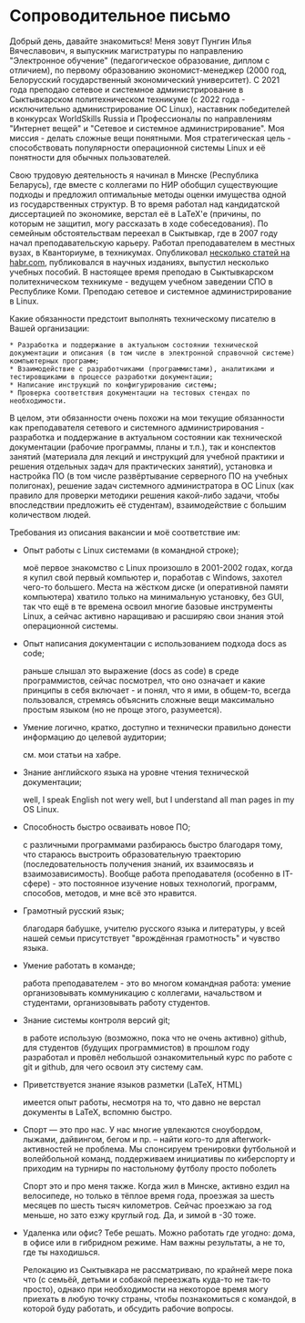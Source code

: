 # Сопроводительное письмо

Добрый день, давайте знакомиться! Меня зовут Пунгин Илья Вячеславович, я выпускник магистратуры по направлению "Электронное обучение" (педагогическое образование, диплом с отличием), по первому образованию экономист-менеджер (2000 год, Белорусский государственный экономический университет). С 2021 года преподаю сетевое и системное администрирование в Сыктывкарском политехническом техникуме (с 2022 года - исключительно администрирование ОС Linux), наставник победителей в конкурсах WorldSkills Russia и Профессионалы по направлениям "Интернет вещей" и "Сетевое и системное администрирование". Моя миссия - делать сложные вещи понятными. Моя стратегическая цель - способствовать популярности операционной системы Linux и её понятности для обычных пользователей.

Свою трудовую деятельность я начинал в Минске (Республика Беларусь), где вместе с коллегами по НИР обобщил существующие подходы и предложил оптимальные методы оценки имущества одной из государственных структур. В то время работал над кандидатской диссертацией по экономике, верстал её в LaTeX'е (причины, по которым не защитил, могу рассказать в ходе собеседования). По семейным обстоятельствам переехал в Сыктывкар, где в 2007 году начал преподавательскую карьеру. Работал преподавателем в местных вузах, в Кванториуме, в техникумах. Опубликовал [несколько статей на habr.com](https://habr.com/ru/users/ilya_pu/publications/articles/), публиковался в научных изданиях, выпустил несколько учебных пособий. В настоящее время преподаю в Сыктывкарском политехническом техникуме - ведущем учебном заведении СПО в Республике Коми. Преподаю сетевое и системное администрирование в Linux. 

Какие обязанности предстоит выполнять техническому писателю в Вашей организации:

    * Разработка и поддержание в актуальном состоянии технической документации и описания (в том числе в электронной справочной системе) компьютерных программ;
    * Взаимодействие с разработчиками (программистами), аналитиками и тестировщиками в процессе разработки документации;
    * Написание инструкций по конфигурированию системы;
    * Проверка соответствия документации на тестовых стендах по необходимости.

В целом, эти обязанности очень похожи на мои текущие обязанности как преподавателя сетевого и системного администрирования - разработка и поддержание в актуальном состоянии как технической документации (рабочие программы, планы и т.п.), так и конспектов занятий (материала для лекций и инструкций для учебной практики и решения отдельных задач для практических занятий), установка и настройка ПО (в том числе развёртывание серверного ПО на учебных полигонах), решение задач системного администратора в ОС Linux (как правило для проверки методики решения какой-либо задачи, чтобы впоследствии предложить её студентам), взаимодействие с большим количеством людей.

Требования из описания вакансии и моё соответствие им:

-   Опыт работы с Linux системами (в командной строке);
  
       моё первое знакомство с Linux произошло в 2001-2002 годах, когда я купил свой первый компьютер и, поработав с Windows, захотел чего-то большего. Места на жёстком диске (и оперативной памяти компьютера) хватило только на минимальную установку, без GUI, так что ещё в те времена освоил многие базовые инструменты Linux, а сейчас активно наращиваю и расширяю свои знания этой операционной системы.

-   Опыт написания документации c использованием подхода docs as code;

       раньше слышал это выражение (docs as code) в среде программистов, сейчас посмотрел, что оно означает и какие принципы в себя включает - и понял, что я ими, в общем-то, всегда пользовался, стремясь объяснить сложные вещи максимально простым языком (но не проще этого, разумеется).

-   Умение логично, кратко, доступно и технически правильно донести информацию до целевой аудитории;

       см. мои статьи на хабре.

-   Знание английского языка на уровне чтения технической документации;

       well, I speak English not wery well, but I understand all man pages in my OS Linux.

-   Способность быстро осваивать новое ПО;

       с различными программами разбираюсь быстро благодаря тому, что стараюсь выстроить образовательную траекторию (последовательность получения знаний, их взаимосвязь и взаимозависимость). Вообще работа преподавателя (особенно в IT-сфере) - это постоянное изучение новых технологий, программ, способов, методов, и мне всё это нравится.

-   Грамотный русский язык;

       благодаря бабушке, учителю русского языка и литературы, у всей нашей семьи присутствует "врождённая грамотность" и чувство языка.

-   Умение работать в команде;

       работа преподавателем - это во многом командная работа: умение организовывать коммуникацию с коллегами, начальством и студентами, организовывать работу студентов.

-   Знание системы контроля версий git;

       в работе использую (возможно, пока что не очень активно) github, для студентов (будущих программистов) в прошлом году разработал и провёл небольшой ознакомительный курс по работе с git и github, для чего освоил эту систему сам.

-   Приветствуется знание языков разметки (LaTeX, HTML)

       имеется опыт работы, несмотря на то, что давно не верстал документы в LaTeX, вспомню быстро.

-    Спорт — это про нас. У нас многие увлекаются сноубордом, лыжами, дайвингом, бегом и пр. – найти кого-то для afterwork-активностей не проблема. Мы спонсируем тренировки футбольной и волейбольной команд, поддерживаем инициативы по киберспорту и приходим на турниры по настольному футболу просто поболеть

       Спорт это и про меня также. Когда жил в Минске, активно ездил на велосипеде, но только в тёплое время года, проезжая за шесть месяцев по шесть тысяч километров. Сейчас проезжаю за год меньше, но зато езжу круглый год. Да, и зимой в -30 тоже.

-    Удаленка или офис? Тебе решать. Можно работать где угодно: дома, в офисе или в гибридном режиме. Нам важны результаты, а не то, где ты находишься.

       Релокацию из Сыктывкара не рассматриваю, по крайней мере пока что (с семьёй, детьми и собакой переезжать куда-то не так-то просто), однако при необходимости на некоторое время могу приехать в любую точку страны, чтобы познакомиться с командой, в которой буду работать, и обсудить рабочие вопросы.


